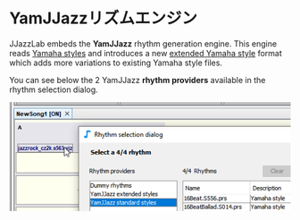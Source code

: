 # YamJJazzリズムエンジン

JJazzLab embeds the **YamJJazz** rhythm generation engine. This engine reads [Yamaha styles](yamaha-styles.md) and introduces a new [extended Yamaha style](extended-yamaha-styles.md) format which adds more variations to existing Yamaha style files.

You can see below the 2 YamJJazz **rhythm providers** available in the rhythm selection dialog.

![](../../.gitbook/assets/yamjjazzrhythmproviders.png)



